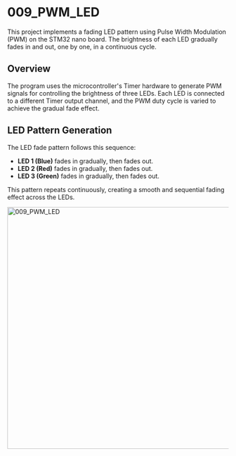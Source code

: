 ﻿# 009_PWM_LED

This project implements a fading LED pattern using Pulse Width Modulation (PWM) on the STM32 nano board. The brightness of each LED gradually fades in and out, one by one, in a continuous cycle.

## Overview

The program uses the microcontroller's Timer hardware to generate PWM signals for controlling the brightness of three LEDs. Each LED is connected to a different Timer output channel, and the PWM duty cycle is varied to achieve the gradual fade effect.

## LED Pattern Generation

The LED fade pattern follows this sequence:

- **LED 1 (Blue)** fades in gradually, then fades out.
- **LED 2 (Red)** fades in gradually, then fades out.
- **LED 3 (Green)** fades in gradually, then fades out.

This pattern repeats continuously, creating a smooth and sequential fading effect across the LEDs.

<img src="009_PWM_LED.gif" alt="009_PWM_LED" width="550">
